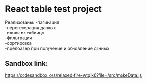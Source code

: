 # React table test project

Реализованы:
-пагинация  
-перегенерация данных  
-поиск по таблице  
-фильтрация  
-сортировка  
-прелоадер при получение и обновление данных

## Sandbox link:

https://codesandbox.io/s/relaxed-fire-wtqik6?file=/src/makeData.js
